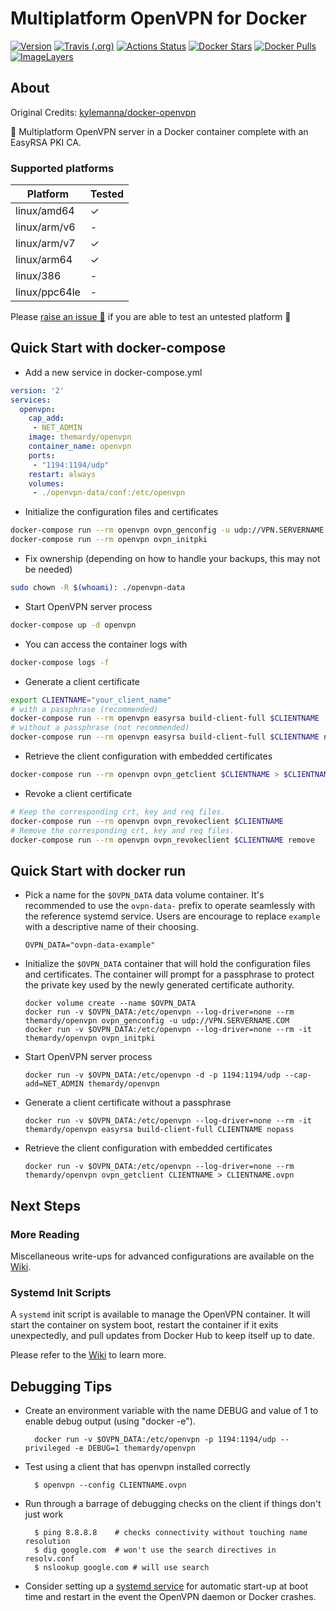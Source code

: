 # Multiplatform OpenVPN for Docker

[![Version](https://badgen.net/github/release/themardy/docker-openvpn)](https://github.com/TheMardy/docker-openvpn/releases)
[![Travis (.org)](https://badgen.net/travis/themardy/docker-openvpn)](https://travis-ci.org/github/TheMardy/docker-openvpn)
[![Actions Status](https://github.com/themardy/docker-openvpn/workflows/build/badge.svg)](https://github.com/themardy/docker-openvpn/actions)
[![Docker Stars](https://badgen.net/docker/stars/themardy/openvpn)](https://hub.docker.com/r/themardy/openvpn/)
[![Docker Pulls](https://badgen.net/docker/pulls/themardy/openvpn)](https://hub.docker.com/r/themardy/openvpn/)
[![ImageLayers](https://images.microbadger.com/badges/image/themardy/openvpn.svg)](https://microbadger.com/#/images/themardy/openvpn)

## About
Original Credits: [kylemanna/docker-openvpn](https://github.com/kylemanna/docker-openvpn)

🐳 Multiplatform OpenVPN server in a Docker container complete with an EasyRSA PKI CA.

### Supported platforms
| Platform  | Tested |
| ------------- | ------------- |
| linux/amd64  | ✓  |
| linux/arm/v6  | -  |
| linux/arm/v7  | ✓  |
| linux/arm64  | ✓  |
| linux/386  | -  |
| linux/ppc64le  | -  |

Please [raise an issue 💬](https://github.com/TheMardy/docker-openvpn/issues) if you are able to test an untested platform 🙏

## Quick Start with docker-compose

* Add a new service in docker-compose.yml

```yaml
version: '2'
services:
  openvpn:
    cap_add:
     - NET_ADMIN
    image: themardy/openvpn
    container_name: openvpn
    ports:
     - "1194:1194/udp"
    restart: always
    volumes:
     - ./openvpn-data/conf:/etc/openvpn
```


* Initialize the configuration files and certificates

```bash
docker-compose run --rm openvpn ovpn_genconfig -u udp://VPN.SERVERNAME.COM
docker-compose run --rm openvpn ovpn_initpki
```

* Fix ownership (depending on how to handle your backups, this may not be needed)

```bash
sudo chown -R $(whoami): ./openvpn-data
```

* Start OpenVPN server process

```bash
docker-compose up -d openvpn
```

* You can access the container logs with

```bash
docker-compose logs -f
```

* Generate a client certificate

```bash
export CLIENTNAME="your_client_name"
# with a passphrase (recommended)
docker-compose run --rm openvpn easyrsa build-client-full $CLIENTNAME
# without a passphrase (not recommended)
docker-compose run --rm openvpn easyrsa build-client-full $CLIENTNAME nopass
```

* Retrieve the client configuration with embedded certificates

```bash
docker-compose run --rm openvpn ovpn_getclient $CLIENTNAME > $CLIENTNAME.ovpn
```

* Revoke a client certificate

```bash
# Keep the corresponding crt, key and req files.
docker-compose run --rm openvpn ovpn_revokeclient $CLIENTNAME
# Remove the corresponding crt, key and req files.
docker-compose run --rm openvpn ovpn_revokeclient $CLIENTNAME remove
```

## Quick Start with docker run

* Pick a name for the `$OVPN_DATA` data volume container. It's recommended to
  use the `ovpn-data-` prefix to operate seamlessly with the reference systemd
  service.  Users are encourage to replace `example` with a descriptive name of
  their choosing.

      OVPN_DATA="ovpn-data-example"

* Initialize the `$OVPN_DATA` container that will hold the configuration files
  and certificates.  The container will prompt for a passphrase to protect the
  private key used by the newly generated certificate authority.

      docker volume create --name $OVPN_DATA
      docker run -v $OVPN_DATA:/etc/openvpn --log-driver=none --rm themardy/openvpn ovpn_genconfig -u udp://VPN.SERVERNAME.COM
      docker run -v $OVPN_DATA:/etc/openvpn --log-driver=none --rm -it themardy/openvpn ovpn_initpki

* Start OpenVPN server process

      docker run -v $OVPN_DATA:/etc/openvpn -d -p 1194:1194/udp --cap-add=NET_ADMIN themardy/openvpn

* Generate a client certificate without a passphrase

      docker run -v $OVPN_DATA:/etc/openvpn --log-driver=none --rm -it themardy/openvpn easyrsa build-client-full CLIENTNAME nopass

* Retrieve the client configuration with embedded certificates

      docker run -v $OVPN_DATA:/etc/openvpn --log-driver=none --rm themardy/openvpn ovpn_getclient CLIENTNAME > CLIENTNAME.ovpn

## Next Steps

### More Reading

Miscellaneous write-ups for advanced configurations are available on the
[Wiki](https://github.com/TheMardy/docker-openvpn/wiki/).

### Systemd Init Scripts

A `systemd` init script is available to manage the OpenVPN container.  It will
start the container on system boot, restart the container if it exits
unexpectedly, and pull updates from Docker Hub to keep itself up to date.

Please refer to the [Wiki](https://github.com/TheMardy/docker-openvpn/wiki/) to learn more.

## Debugging Tips

* Create an environment variable with the name DEBUG and value of 1 to enable debug output (using "docker -e").

        docker run -v $OVPN_DATA:/etc/openvpn -p 1194:1194/udp --privileged -e DEBUG=1 themardy/openvpn

* Test using a client that has openvpn installed correctly

        $ openvpn --config CLIENTNAME.ovpn

* Run through a barrage of debugging checks on the client if things don't just work

        $ ping 8.8.8.8    # checks connectivity without touching name resolution
        $ dig google.com  # won't use the search directives in resolv.conf
        $ nslookup google.com # will use search

* Consider setting up a [systemd service](https://github.com/TheMardy/docker-openvpn/wiki/Systemd-Service) for automatic
  start-up at boot time and restart in the event the OpenVPN daemon or Docker
  crashes.